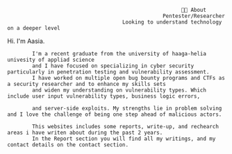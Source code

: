                                                             👨‍💻 About
                                                      Pentester/Researcher
                                         Looking to understand technology on a deeper level
Hi. I'm Aasia.
       
            I'm a recent graduate from the university of haaga-helia univesity of appliad science
            and I have focused on specializing in cyber security particularly in penetration testing and vulnerability assessment. 
            I have worked on multiple open bug bounty programs and CTFs as a security researcher and to enhance my skills sets 
            and widen my understanding on vulnerability types. Which include user input vulnerability types, business logic errors, 
            
            and server-side exploits. My strengths lie in problem solving and I love the challenge of being one step ahead of malicious actors. 
           
            This websites includes some reports, write-up, and rechearch areas i have writen about during the past 2 years.
            In the Report section you will find all my writings, and my contact details on the contact section.

                                          
